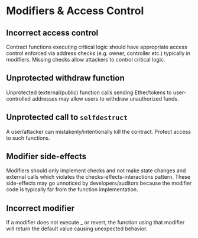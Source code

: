 # Modifiers & Access Control

## Incorrect access control

Contract functions executing critical logic should have appropriate access control enforced via address checks (e.g. owner, controller etc.) typically in modifiers. Missing checks allow attackers to control critical logic.

## Unprotected withdraw function

Unprotected (external/public) function calls sending Ether/tokens to user-controlled addresses may allow users to withdraw unauthorized funds.

## Unprotected call to `selfdestruct`

A user/attacker can mistakenly/intentionally kill the contract. Protect access to such functions.

## Modifier side-effects

Modifiers should only implement checks and not make state changes and external calls which violates the checks-effects-interactions pattern. These side-effects may go unnoticed by developers/auditors because the modifier code is typically far from the function implementation.

## Incorrect modifier

If a modifier does not execute \_ or revert, the function using that modifier will return the default value causing unexpected behavior.

